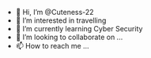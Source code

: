 - 👋 Hi, I’m @Cuteness-22
- 👀 I’m interested in travelling 
- 🌱 I’m currently learning Cyber Security 
- 💞️ I’m looking to collaborate on ...
- 📫 How to reach me ...

<!---
Cuteness-22/Cuteness-22 is a ✨ special ✨ repository because its `README.md` (this file) appears on your GitHub profile.
You can click the Preview link to take a look at your changes.
--->
